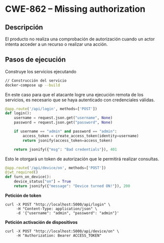 # CWE-862 – Missing authorization 

## Descripción
El producto no realiza una comprobación de autorización cuando un actor intenta acceder a un recurso o realizar una acción.

## Pasos de ejecución 

Construye los servicios ejecutando
```bash
// Construcción del servicio
docker-compose up --build
```

En este caso para que el atacante logre una ejecución remota de los servicios, es necesario que se haya autenticado con credenciales válidas. 

```python
@app.route('/api/login', methods=['POST'])
def login():
    username = request.json.get("username", None)
    password = request.json.get("password", None)

    if username == "admin" and password == "admin":
        access_token = create_access_token(identity=username)
        return jsonify(access_token=access_token)

    return jsonify({"msg": "Bad credentials"}), 401
```
Esto le otorgará un token de autorización que le permitirá realizar consultas.

```python
@app.route('/api/device/on', methods=['POST'])
@jwt_required()
def turn_on_device():
    device_status["on"] = True
    return jsonify({"message": "Device turned ON!"}), 200
```

**Petición de token**
```
curl -X POST "http://localhost:5000/api/login" \
     -H "Content-Type: application/json" \
     -d '{"username": "admin", "password": "admin"}'

```

**Petición activación de dispositivos**
```
curl -X POST "http://localhost:5000/api/device/on" \
     -H "Authorization: Bearer ACCESS_TOKEN"

```